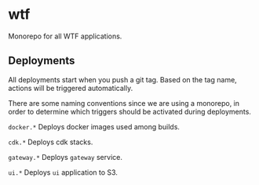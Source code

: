 # wtf

Monorepo for all WTF applications.

## Deployments

All deployments start when you push a git tag. Based on the tag name, actions will be triggered automatically.

There are some naming conventions since we are using a monorepo, in order to determine which triggers should be activated during deployments.

`docker.*` Deploys docker images used among builds.

`cdk.*` Deploys cdk stacks.

`gateway.*` Deploys `gateway` service.

`ui.*` Deploys `ui` application to S3.
